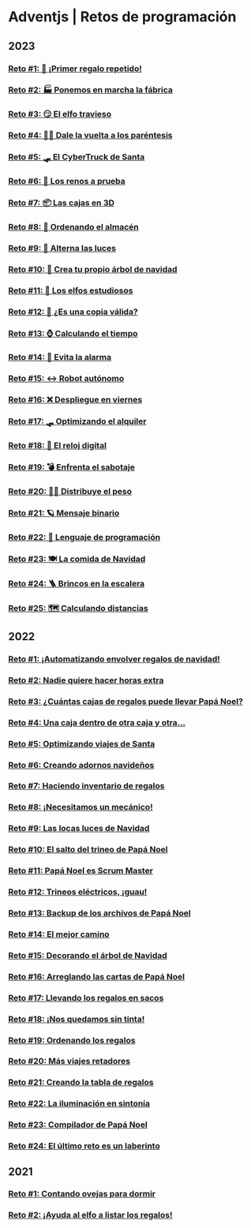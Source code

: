 # Adventjs | Retos de programación
## 2023
### [Reto #1: 🎁 ¡Primer regalo repetido!](./2023/reto1.js)

### [Reto #2: 🏭 Ponemos en marcha la fábrica](./2023/reto2.js)

### [Reto #3: 😏 El elfo travieso](./2023/reto3.js)

### [Reto #4: 😵‍💫 Dale la vuelta a los paréntesis](./2023/reto4.js)

### [Reto #5: 🛷 El CyberTruck de Santa](./2023/reto5.js)

### [Reto #6: 🦌 Los renos a prueba](./2023/reto6.js)

### [Reto #7: 📦 Las cajas en 3D](./2023/reto7.js)

### [Reto #8: 🏬 Ordenando el almacén](./2023/reto8.js)

### [Reto #9: 🚦 Alterna las luces](./2023/reto9.js)

### [Reto #10: 🎄 Crea tu propio árbol de navidad](./2023/reto10.js)

### [Reto #11: 📖 Los elfos estudiosos](./2023/reto11.js)

### [Reto #12: 📸 ¿Es una copia válida?](./2023/reto12.js)

### [Reto #13: ⌚️ Calculando el tiempo](./2023/reto13.js)

### [Reto #14: 🚨 Evita la alarma](./2023/reto14.js)

### [Reto #15: ↔️ Robot autónomo](./2023/reto15.js)

### [Reto #16: ❌ Despliegue en viernes](./2023/reto16.js)

### [Reto #17: 🛷 Optimizando el alquiler](./2023/reto17.js)

### [Reto #18: 🔢 El reloj digital](./2023/reto18.js)

### [Reto #19: 💣 Enfrenta el sabotaje](./2023/reto19.js)

### [Reto #20: 🏋️‍♂️ Distribuye el peso](./2023/reto20.js)

### [Reto #21: 🪐 Mensaje binario](./2023/reto21.js)

### [Reto #22: 🚂 Lenguaje de programación](./2023/reto22.js)

### [Reto #23: 🍽️ La comida de Navidad](./2023/reto23.js)

### [Reto #24: 🪜 Brincos en la escalera](./2023/reto24.js)

### [Reto #25: 🗺️ Calculando distancias](./2023/reto25.js)

## 2022

### [Reto #1: ¡Automatizando envolver regalos de navidad!](./2022/reto1.js)

### [Reto #2: Nadie quiere hacer horas extra](./2022/reto2.js)

### [Reto #3: ¿Cuántas cajas de regalos puede llevar Papá Noel?](./2022/reto3.js)

### [Reto #4: Una caja dentro de otra caja y otra...](./2022/reto4.js)

### [Reto #5: Optimizando viajes de Santa](./2022/reto5.js)

### [Reto #6: Creando adornos navideños](./2022/reto6.js)

### [Reto #7: Haciendo inventario de regalos](./2022/reto7.js)

### [Reto #8: ¡Necesitamos un mecánico!](./2022/reto8.js)

### [Reto #9: Las locas luces de Navidad](./2022/reto9.js)

### [Reto #10: El salto del trineo de Papá Noel](./2022/reto10.js)

### [Reto #11: Papá Noel es Scrum Master](./2022/reto11.js)

### [Reto #12: Trineos eléctricos, ¡guau!](./2022/reto12.js)

### [Reto #13: Backup de los archivos de Papá Noel](./2022/reto13.js)

### [Reto #14: El mejor camino](./2022/reto14.js)

### [Reto #15: Decorando el árbol de Navidad](./2022/reto15.js)

### [Reto #16: Arreglando las cartas de Papá Noel](./2022/reto16.js)

### [Reto #17: Llevando los regalos en sacos](./2022/reto17.js)

### [Reto #18: ¡Nos quedamos sin tinta!](./2022/reto18.js)

### [Reto #19: Ordenando los regalos](./2022/reto19.js)

### [Reto #20: Más viajes retadores](./2022/reto20.js)

### [Reto #21: Creando la tabla de regalos](./2022/reto21.js)

### [Reto #22: La iluminación en sintonía](./2022/reto22.js)

### [Reto #23: Compilador de Papá Noel](./2022/reto23.js)

### [Reto #24: El último reto es un laberinto](./2022/reto24.js)

## 2021

### [Reto #1: Contando ovejas para dormir](./2021/reto1.js)

### [Reto #2: ¡Ayuda al elfo a listar los regalos!](./2021/reto2.js)
